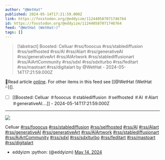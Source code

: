 ```yaml
---
author: "@WetHat"
published: 2024-05-14T17:21:59.000Z
link: https://fosstodon.org/@eddyizm/112440587071746764
id: https://fosstodon.org/@eddyizm/112440587071746764
feed: "@WetHat (WetHat💦)"
tags: []
---
```

> [!abstract] Boosted: Celluar #rss/fooocus #rss/stablediffusion #rss/selfhosted #rss/AI #rss/AIart #rss/generativeAI #rss/generativeArt #rss/AIArtwork #rss/stablediffusionart #rss/AiArtCommunity #rss/sdxl #rss/sdxlturbo #rss/feditart #rss/mastoart #rss/digitalart by @WetHat - 2024-05-14T17:21:59.000Z

🔗Read article [online](https://fosstodon.org/@eddyizm/112440587071746764). For other items in this feed see [[@WetHat (WetHat💦)]].

- [ ] [[Boosted꞉ Celluar ＃fooocus ＃stablediffusion ＃selfhosted ＃AI ＃AIart ＃generativeAI⋯]] - 2024-05-14T17:21:59.000Z
- - -
![](https://cdn.fosstodon.org/media_attachments/files/112/440/586/486/395/031/original/dffbab31e3a50a29.jpg)

Celluar [#rss/fooocus](https://fosstodon.org/tags/fooocus) [#rss/stablediffusion](https://fosstodon.org/tags/stablediffusion) [#rss/selfhosted](https://fosstodon.org/tags/selfhosted) [#rss/AI](https://fosstodon.org/tags/AI) [#rss/AIart](https://fosstodon.org/tags/AIart) [#rss/generativeAI](https://fosstodon.org/tags/generativeAI) [#rss/generativeArt](https://fosstodon.org/tags/generativeArt) [#rss/AIArtwork](https://fosstodon.org/tags/AIArtwork) [#rss/stablediffusionart](https://fosstodon.org/tags/stablediffusionart) [#rss/AiArtCommunity](https://fosstodon.org/tags/AiArtCommunity) [#rss/sdxl](https://fosstodon.org/tags/sdxl) [#rss/sdxlturbo](https://fosstodon.org/tags/sdxlturbo) [#rss/feditart](https://fosstodon.org/tags/feditart) [#rss/mastoart](https://fosstodon.org/tags/mastoart) [#rss/digitalart](https://fosstodon.org/tags/digitalart)

- eddyizm :python: (@eddyizm) [May 14, 2024](https://fosstodon.org/@eddyizm/112440587071746764)
